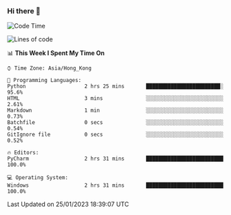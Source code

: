 ### Hi there 👋

<!--
**RoiexLee/RoiexLee** is a ✨ _special_ ✨ repository because its `README.md` (this file) appears on your GitHub profile.

Here are some ideas to get you started:

- 🔭 I’m currently working on ...
- 🌱 I’m currently learning ...
- 👯 I’m looking to collaborate on ...
- 🤔 I’m looking for help with ...
- 💬 Ask me about ...
- 📫 How to reach me: ...
- 😄 Pronouns: ...
- ⚡ Fun fact: ...
-->

<!--START_SECTION:waka-->
![Code Time](http://img.shields.io/badge/Code%20Time-133%20hrs%2023%20mins-blue)

![Lines of code](https://img.shields.io/badge/From%20Hello%20World%20I%27ve%20Written-3%20Thousand%20lines%20of%20code-blue)

📊 **This Week I Spent My Time On** 

```text
⌚︎ Time Zone: Asia/Hong_Kong

💬 Programming Languages: 
Python                   2 hrs 25 mins       ████████████████████████░   95.6% 
HTML                     3 mins              ░░░░░░░░░░░░░░░░░░░░░░░░░   2.61% 
Markdown                 1 min               ░░░░░░░░░░░░░░░░░░░░░░░░░   0.73% 
Batchfile                0 secs              ░░░░░░░░░░░░░░░░░░░░░░░░░   0.54% 
GitIgnore file           0 secs              ░░░░░░░░░░░░░░░░░░░░░░░░░   0.52%

🔥 Editors: 
PyCharm                  2 hrs 31 mins       █████████████████████████   100.0%

💻 Operating System: 
Windows                  2 hrs 31 mins       █████████████████████████   100.0%

```


 Last Updated on 25/01/2023 18:39:07 UTC
<!--END_SECTION:waka-->

